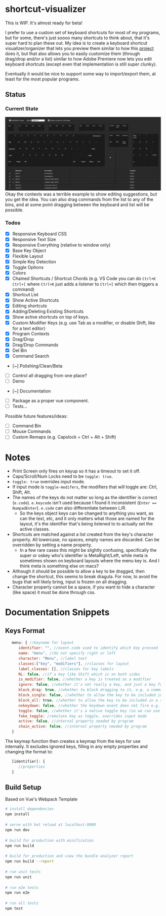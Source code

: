 # shortcut-visualizer

This is WIP. It's almost ready for beta!

I prefer to use a custom set of keyboard shortcuts for most of my programs, but for some, there's just soooo many shortcuts to think about, that it's super hard to plan these out. My idea is to create a keyboard shortcut visualizer/organizer that lets you preview them similar to how this [project](http://waldobronchart.github.io/ShortcutMapper/) does it, but that also allows you to easily customize them (through drag/drop and/or a list) similar to how Adobe Premiere now lets you edit keyboard shortcuts (except even that implementation is still super clunky).

Eventually it would be nice to support some way to import/export them, at least for the most popular programs.

## Status

### Current State

![Current State](./docs/images/current_state.gif)
Okay the contexts was a terrible example to show editing suggestions, but you get the idea. You can also drag commands from the list to any of the bins, and at some point dragging between the keyboard and list will be possible.

### Todos
- [x] Responsive Keyboard CSS
- [x] Responsive Text Size
- [x] Responsive Everything (relative to window only)
- [x] Base Key Object
- [x] Flexible Layout
- [x] Simple Key Detection
- [x] Toggle Options
- [x] Colors
- [x] Chained Shortcuts / Shortcut Chords (e.g. VS Code you can do `Ctrl+K Ctrl+[` where `Ctrl+K` just adds a listener to `Ctrl+[` which then triggers a command)
- [x] Shortcut List
- [x] Show Active Shortcuts
- [x] Editing shortcuts
- [x] Adding/Deleting Existing Shortcuts
- [x] Show active shortcuts on top of keys.
- [x] Custom Modifier Keys (e.g. use Tab as a modifier, or disable Shift, like for a text editor)
- [x] Program Contexts
- [x] Drag/Drop
- [x] Drag/Drop Commands
- [x] Del Bin
- [x] Command Search
- [~] Polishing/Clean/Beta
- [ ] Control all dragging from one place?
- [ ] Demo
- [~] Documentation
- [ ] Package as a proper vue component.
- [ ] Tests...

Possible future features/ideas:
- [ ] Command Bin
- [ ] Mouse Commands
- [ ] Custom Remaps (e.g. Capslock = Ctrl + Alt + Shift)

# Notes 

- Print Screen only fires on keyup so it has a timeout to set it off.
- Caps/Scroll/Num Locks need to be `toggle: true`.
- `toggle: true` overrides input mode.
- If input mode is `toggle-modifers`, the modifiers that will toggle are: Ctrl, Shift, Alt.
- The names of the keys do not matter so long as the identifier is correct (`e.code`). `e.keycode` isn't used because I found it inconsistent (`Enter == NumpadEnter`). `e.code` can also differentiate between L/R.
   - So the keys object keys can be changed to anything you want, as can the text, etc, and it only matters what those are named for the layout, it's the identifier that's being listened to to actually set the active classes.
- Shortcuts are matched against a list created from the key's character property. All lowercase, no spaces, empty names are discarded. Can be overridden by setting a name property.
   - In a few rare cases this might be slightly confusing, specifically the super or oskey who's identifier is MetaRight/Left, while meta is sometimes shown on keyboard layouts where the menu key is. And I think meta is something else on macs?
- Although it should be possible to allow a key to be dragged, then change the shortcut, this seems to break dragula. For now, to avoid the bugs that will likely bring, input is frozen on all dragging.
- Character property cannot be a space, if you want to hide a character (like space) it must be done through css.

# Documentation Snippets

## Keys Format
```javascript
   menu: { //keyname for layout
      identifier: "", //event.code used to identify which key pressed
      name: "menu", //do not specify right or left
      character: "Menu", //label text
      classes:["key", "modifiers"], //classes for layout
      label_classes: [], //classes for key labels
      RL: false, //if a key like Shift which is on both sides
      is_modifier: false, //whether a key is treated as a modifier
      ignore: false, //whether it's not really a key, and just a key for the layout
      block_drag: true, //whether to block dragging to it, e.g. a command can't be set to just ctrl
      block_single: false, //whether to allow the key to be included in a shortcut if it's the only modifier key (e.g. Shift + somekey for editiors), does nothing if the key isn't a modifier
      block_all: true, //whether to allow the key to be included in a shortcut at all(e.g. Ctrl + Menu or if menu was a modifier Ctrl + Menu + somekey)
      nokeydown: false, //whether the keydown event does not fire e.g. Print Screen doesn't fire a keydown, almost everything else does
      toggle: false, //whether it's a native toggle key (so we can use event.getModifierState to get real state)
      fake_toggle: //emulate key as toggle, overrides input mode
      active: false, //internal property needed by program
      chain_active: false, //internal property needed by program
   }
```

The keymap function then creates a keymap from the keys for use internally. It excludes ignored keys, filling in any empty properties and changing the format to: 

```javascript
   [identifier]: {
      //properties
   }
```

## Build Setup

Based on Vue's Webpack Template

``` bash
# install dependencies
npm install

# serve with hot reload at localhost:8080
npm run dev

# build for production with minification
npm run build

# build for production and view the bundle analyzer report
npm run build --report

# run unit tests
npm run unit

# run e2e tests
npm run e2e

# run all tests
npm test
```
